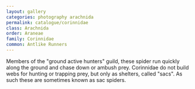```yaml
---
layout: gallery
categories: photography arachnida
permalink: catalogue/corinnidae
class: Arachnida
order: Araneae
family: Corinnidae
common: Antlike Runners
---
```


Members of the "ground active hunters" guild, these spider run quickly along the ground and chase down or ambush prey. Corinnidae do not build webs for hunting or trapping prey, but only as shelters, called "sacs". As such these are sometimes known as sac spiders.